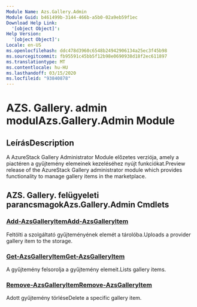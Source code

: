 ```yaml
---
Module Name: Azs.Gallery.Admin
Module Guid: b461499b-3144-466b-a5b0-02a9eb59f1ec
Download Help Link:
  '[object Object]': 
Help Version:
  '[object Object]': 
Locale: en-US
ms.openlocfilehash: ddc478d3960c6548b24942906134a25ec3f45b98
ms.sourcegitcommit: fb95591c45bb5f12b98e0690938d18f2ec611897
ms.translationtype: MT
ms.contentlocale: hu-HU
ms.lasthandoff: 03/15/2020
ms.locfileid: "93840878"
---
```

# <span data-ttu-id="250cd-101">AZS. Gallery. admin modul</span><span class="sxs-lookup"><span data-stu-id="250cd-101">Azs.Gallery.Admin Module</span></span>
## <span data-ttu-id="250cd-102">Leírás</span><span class="sxs-lookup"><span data-stu-id="250cd-102">Description</span></span>
<span data-ttu-id="250cd-103">A AzureStack Gallery Administrator Module előzetes verziója, amely a piactéren a gyűjtemény elemeinek kezeléséhez nyújt funkciókat.</span><span class="sxs-lookup"><span data-stu-id="250cd-103">Preview release of the AzureStack Gallery administrator module which provides functionality to manage gallery items in the marketplace.</span></span>

## <span data-ttu-id="250cd-104">AZS. Gallery. felügyeleti parancsmagok</span><span class="sxs-lookup"><span data-stu-id="250cd-104">Azs.Gallery.Admin Cmdlets</span></span>
### [<span data-ttu-id="250cd-105">Add-AzsGalleryItem</span><span class="sxs-lookup"><span data-stu-id="250cd-105">Add-AzsGalleryItem</span></span>](Add-AzsGalleryItem.md)
<span data-ttu-id="250cd-106">Feltölti a szolgáltató gyűjteményének elemét a tárolóba.</span><span class="sxs-lookup"><span data-stu-id="250cd-106">Uploads a provider gallery item to the storage.</span></span>

### [<span data-ttu-id="250cd-107">Get-AzsGalleryItem</span><span class="sxs-lookup"><span data-stu-id="250cd-107">Get-AzsGalleryItem</span></span>](Get-AzsGalleryItem.md)
<span data-ttu-id="250cd-108">A gyűjtemény felsorolja a gyűjtemény elemeit.</span><span class="sxs-lookup"><span data-stu-id="250cd-108">Lists gallery items.</span></span>

### [<span data-ttu-id="250cd-109">Remove-AzsGalleryItem</span><span class="sxs-lookup"><span data-stu-id="250cd-109">Remove-AzsGalleryItem</span></span>](Remove-AzsGalleryItem.md)
<span data-ttu-id="250cd-110">Adott gyűjtemény törlése</span><span class="sxs-lookup"><span data-stu-id="250cd-110">Delete a specific gallery item.</span></span>

